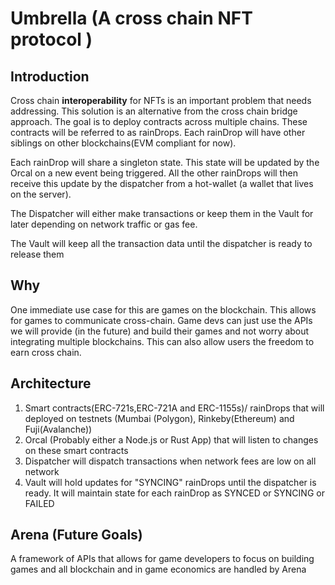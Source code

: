 # Umbrella (A cross chain NFT protocol ) 

## Introduction

Cross chain **interoperability** for NFTs is an important problem that needs addressing. This solution is an alternative from the cross chain bridge approach. The goal is to deploy contracts across multiple chains. These contracts will be referred to as rainDrops. Each rainDrop will have other siblings on other blockchains(EVM compliant for now). 

Each rainDrop will share a singleton state. This state will be updated by the Orcal on a new event being triggered. All the other rainDrops will then  receive this update by the dispatcher from a hot-wallet (a wallet that lives on the server).

The Dispatcher will either make transactions or keep them in the Vault for later depending on network traffic or gas fee.

The Vault will keep all the transaction data until the dispatcher is ready to release them 


## Why

One immediate use case for this are games on the blockchain. This allows for games to communicate cross-chain. Game devs can just use the APIs we will provide (in the future) and build their games and not worry about integrating multiple blockchains. This can also allow users the freedom to earn cross chain.


## Architecture

  1. Smart contracts(ERC-721s,ERC-721A and ERC-1155s)/ rainDrops that will deployed on testnets (Mumbai (Polygon), Rinkeby(Ethereum) and Fuji(Avalanche))
  2. Orcal (Probably either a Node.js or Rust App) that will listen to changes on these smart contracts
  3. Dispatcher will dispatch transactions when network fees are low on all network 
  4. Vault will hold updates for "SYNCING" rainDrops until the dispatcher is ready. It will maintain state for each rainDrop as SYNCED or SYNCING or FAILED


## Arena (Future Goals)
  A framework of APIs that allows for game developers to focus on building games and all blockchain and in game economics are handled by Arena 

